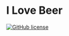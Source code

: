# I Love Beer

[![GitHub license](https://img.shields.io/github/license/GAMEMAX/ILoveBeer.svg?style=for-the-badge)](https://github.com/GAMEMAX/ILoveBeer/blob/master/LICENSE)
